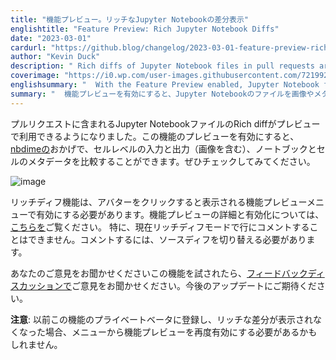 ```yaml
---
title: "機能プレビュー。リッチなJupyter Notebookの差分表示"
englishtitle: "Feature Preview: Rich Jupyter Notebook Diffs"
date: "2023-03-01"
cardurl: "https://github.blog/changelog/2023-03-01-feature-preview-rich-jupyter-notebook-diffs"
author: "Kevin Duck"
description: " Rich diffs of Jupyter Notebook files in pull requests are now available in preview. With the feature preview enabled, you can compare cell-level inputs and outputs (including images), as well as notebook and cell metadata, thanks to nbdime . Check it out:  The rich diff functionality will need to be enabled via the Feature Preview menu found when clicking on your avatar. Click here to learn more about feature previews and how to enable it. Please note that this is an early-access feature and there are some limitations; most notably, you cannot currently comment on lines in rich diff mode and will need to toggle the source diff to do so.  We'd love to hear from you! Once you try it out, let us know what you think in this feedback discussion . Stay tuned for future updates!  Note : If you were previously enrolled in the private beta for this feature and no longer see rich diffs, you may have to re-enable the feature preview via the menu.  "
coverimage: "https://i0.wp.com/user-images.githubusercontent.com/7219923/221975386-9d8dc807-593a-4123-855b-487308901bf3.png?ssl=1"
englishsummary: "  With the Feature Preview enabled, Jupyter Notebook files can now be compared on a cell-level, including images and metadata, with some limitations; feedback is encouraged and future updates are expected."
summary: "  機能プレビューを有効にすると、Jupyter Notebookのファイルを画像やメタデータを含めてセル単位で比較できるようになります（一部制限あり）。"
---
```


<p>プルリクエストに含まれるJupyter NotebookファイルのRich diffがプレビューで利用できるようになりました。この機能のプレビューを有効にすると、<a href="https://github.com/jupyter/nbdime">nbdimeの</a>おかげで、セルレベルの入力と出力（画像を含む）、ノートブックとセルのメタデータを比較することができます。ぜひチェックしてみてください。</p>
<p><img decoding="async" src="https://i0.wp.com/user-images.githubusercontent.com/7219923/221975386-9d8dc807-593a-4123-855b-487308901bf3.png?ssl=1" alt="image" data-recalc-dims="1"></p>
<p>リッチディフ機能は、アバターをクリックすると表示される機能プレビューメニューで有効にする必要があります。機能プレビューの詳細と有効化については、<a href="https://docs.github.com/en/get-started/using-github/exploring-early-access-releases-with-feature-preview">こちらを</a>ご覧ください。  特に、現在リッチディフモードで行にコメントすることはできません。コメントするには、ソースディフを切り替える必要があります。</p>
<p>あなたのご意見をお聞かせくださいこの機能を試されたら、<a href="https://github.com/orgs/community/discussions/37376">フィードバックディスカッションで</a>ご意見をお聞かせください。今後のアップデートにご期待ください。</p>
<p><strong>注意</strong>: 以前この機能のプライベートベータに登録し、リッチな差分が表示されなくなった場合、メニューから機能プレビューを再度有効にする必要があるかもしれません。</p>


